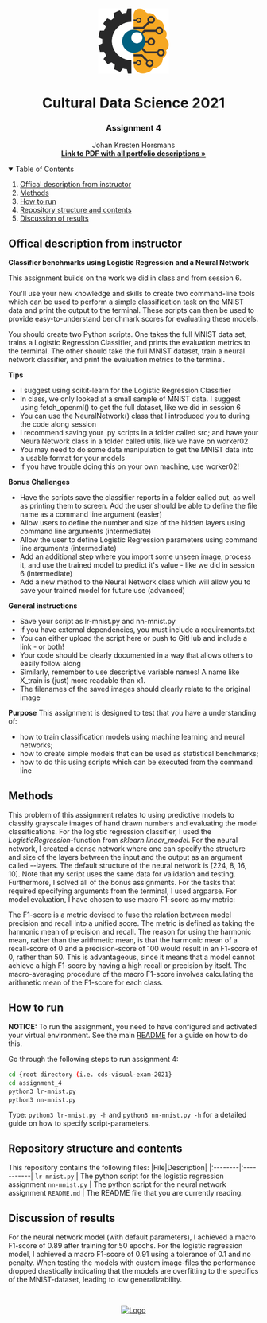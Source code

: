 <!-- PROJECT LOGO -->
<br />
<p align="center">
  <a href="https://github.com/JohanHorsmans/cds-visual-exam-2021">
    <img src="../README_images/computer vision.png" alt="Logo" width="142" height="131">
  </a>
  
  <h1 align="center">Cultural Data Science 2021</h1> 
  <h3 align="center">Assignment 4</h3> 

  <p align="center">
    Johan Kresten Horsmans
    <br />
    <a href="https://github.com/JohanHorsmans/cds-visual-exam-2021/blob/main/Visual_Analytics_Exam.pdf"><strong>Link to PDF with all portfolio descriptions »</strong></a>
    <br />
  </p>
</p>

<!-- TABLE OF CONTENTS -->
<details open="open">
  <summary>Table of Contents</summary>
  <ol>
    <li><a href="#offical-description-from-instructor">Offical description from instructor</a></li>
    <li><a href="#methods">Methods</a></li>
    <li><a href="#how-to-run">How to run</a></li>
    <li><a href="#repository-structure-and-contents">Repository structure and contents</a></li>
    <li><a href="#discussion-of-results">Discussion of results</a></li>
  </ol>
</details>

<!-- OFFICIAL DESCRIPTION FROM INSTRUCTOR -->
## Offical description from instructor

__Classifier benchmarks using Logistic Regression and a Neural Network__

This assignment builds on the work we did in class and from session 6.

You'll use your new knowledge and skills to create two command-line tools which can be used to perform a simple classification task on the MNIST data and print the output to the terminal. These scripts can then be used to provide easy-to-understand benchmark scores for evaluating these models.

You should create two Python scripts. One takes the full MNIST data set, trains a Logistic Regression Classifier, and prints the evaluation metrics to the terminal. The other should take the full MNIST dataset, train a neural network classifier, and print the evaluation metrics to the terminal.

__Tips__
* I suggest using scikit-learn for the Logistic Regression Classifier
* In class, we only looked at a small sample of MNIST data. I suggest using fetch_openml() to get the full dataset, like we did in session 6
* You can use the NeuralNetwork() class that I introduced you to during the code along session
* I recommend saving your .py scripts in a folder called src﻿; and have your NeuralNetwork class in a folder called utils, like we have on worker02
* You may need to do some data manipulation to get the MNIST data into a usable format for your models
* If you have trouble doing this on your own machine, use worker02!

__Bonus Challenges__
* Have the scripts save the classifier reports in a folder called out, as well as printing them to screen. Add the user should be able to define the file name as a command line argument (easier)
* Allow users to define the number and size of the hidden layers using command line arguments (intermediate)
* Allow the user to define Logistic Regression parameters using command line arguments (intermediate)
* Add an additional step where you import some unseen image, process it, and use the trained model to predict it's value - like we did in session 6 (intermediate)
* Add a new method to the Neural Network class which will allow you to save your trained model for future use (advanced)

__General instructions__
* Save your script as lr-mnist.py and nn-mnist.py
* If you have external dependencies, you must include a requirements.txt
* You can either upload the script here or push to GitHub and include a link - or both!
* Your code should be clearly documented in a way that allows others to easily follow along
* Similarly, remember to use descriptive variable names! A name like X_train is (just) more readable than x1.
* The filenames of the saved images should clearly relate to the original image

__Purpose__ 
This assignment is designed to test that you have a understanding of:

* how to train classification models using machine learning and neural networks;
* how to create simple models that can be used as statistical benchmarks;
* how to do this using scripts which can be executed from the command line

<!-- METHODS -->
## Methods

This problem of this assignment relates to using predictive models to classify grayscale images of hand drawn numbers and evaluating the model classifications. For the logistic regression classifier, I used the _LogisticRegression_-function from _sklearn.linear_model_. For the neural network, I created a dense network where one can specify the structure and size of the layers between the input and the output as an argument called --layers. The default structure of the neural network is [224, 8, 16, 10]. Note that my script uses the same data for validation and testing. Furthermore, I solved all of the bonus assignments. For the tasks that required specifying arguments from the terminal, I used argparse. 
For model evaluation, I have chosen to use macro F1-score as my metric: 

The F1-score is a metric devised to fuse the relation between model precision and recall into a unified score. The metric is defined as taking the harmonic mean of precision and recall. The reason for using the harmonic mean, rather than the arithmetic mean, is that the harmonic mean of a recall-score of 0 and a precision-score of 100 would result in an F1-score of 0, rather than 50. This is advantageous, since it means that a model cannot achieve a high F1-score by having a high recall or precision by itself. The macro-averaging procedure of the macro F1-score involves calculating the arithmetic mean of the F1-score for each class.

<!-- HOW TO RUN -->
## How to run

__NOTICE:__ To run the assignment, you need to have configured and activated your virtual environment. See the main [README](https://github.com/JohanHorsmans/cds-visual-exam-2021/blob/main/README.md) for a guide on how to do this.

Go through the following steps to run assignment 4:
```bash
cd {root directory (i.e. cds-visual-exam-2021}
cd assignment_4
python3 lr-mnist.py
python3 nn-mnist.py
```
Type: ```python3 lr-mnist.py -h``` and ```python3 nn-mnist.py -h``` for a detailed guide on how to specify script-parameters. 

<!-- REPOSITORY STRUCTURE AND CONTENTS -->
## Repository structure and contents

This repository contains the following files:
|File|Description|
|:--------|:-----------|
```lr-mnist.py``` | The python script for the logistic regression assignment
```nn-mnist.py``` | The python script for the neural network assignment
```README.md``` | The README file that you are currently reading.

<!-- DISCUSSION OF RESULTS -->
## Discussion of results

For the neural network model (with default parameters), I achieved a macro F1-score of 0.89 after training for 50 epochs. For the logistic regression model, I achieved a macro F1-score of 0.91 using a tolerance of 0.1 and no penalty. When testing the models with custom image-files the performance dropped drastically indicating that the models are overfitting to the specifics of the MNIST-dataset, leading to low generalizability. 

<br />
<p align="center">
  <a href="https://github.com/JohanHorsmans/cds-visual-exam-2021">
    <img src="../README_images/logo_au.png" alt="Logo" width="300" height="102">
  </a>
